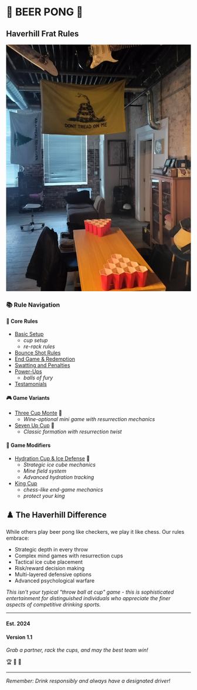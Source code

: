 # 🍺 BEER PONG 🍺
## Haverhill Frat Rules
![Haverhill Setup](./images/setup.jpg)

### 📚 Rule Navigation

#### 🎯 Core Rules
- [Basic Setup](setup.md)
    - *cup setup*
    - *re-rack rules*
- [Bounce Shot Rules](Bounces.md)
- [End Game & Redemption](Redemption.md)
- [Swatting and Penalties](swatting-defence-penalties.md)
- [Power-Ups](power-ups.md)
    - *balls of fury*
- [Testamonials](review.md)

#### 🎮 Game Variants
- [Three Cup Monte](three-cup-monte.md) 🍷
  - *Wine-optional mini game with resurrection mechanics*
- [Seven Up Cup](seven-up-cup.md) 🎲
  - *Classic formation with resurrection twist*

#### 🌟 Game Modifiers
- [Hydration Cup & Ice Defense](hydration-cup-ice-mod.md) 🧊
  - *Strategic ice cube mechanics*
  - *Mine field system*
  - *Advanced hydration tracking*
- [King Cup](king-cup.md)
  - *chess-like end-game mechanics*
  - *protect your king*

## ♟️ The Haverhill Difference
While others play beer pong like checkers, we play it like chess. Our rules embrace:
- Strategic depth in every throw
- Complex mind games with resurrection cups
- Tactical ice cube placement
- Risk/reward decision making
- Multi-layered defensive options
- Advanced psychological warfare

*This isn't your typical "throw ball at cup" game - this is sophisticated entertainment for distinguished individuals who appreciate the finer aspects of competitive drinking sports.*

-------------------

#### Est. 2024
#### Version 1.1

*Grab a partner, rack the cups, and may the best team win!* 

🏆 🎯 🍻 

-------------------

*Remember: Drink responsibly and always have a designated driver!*
